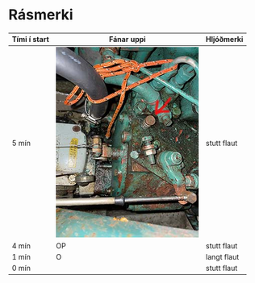 # Rásmerki
|  Tími í start |  Fánar uppi | Hljóðmerki  | 
|---|---|---|
|  5 mín | ![Hnappur fyrir kaldræsingu](kaldstartsm.jpg)  | stutt flaut |
|  4 mín |  OP | stutt flaut  |
|  1 mín |  O | langt flaut  |
|  0 mín |   | stutt flaut |
